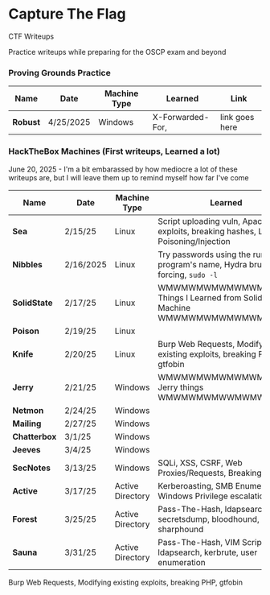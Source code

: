 # Capture The Flag

CTF Writeups

Practice writeups while preparing for the OSCP exam and beyond

### Proving Grounds Practice

| Name          | Date      | Machine Type | Learned          | Link           |
| ------------- | --------- | ------------ | ---------------- | -------------- |
| <b>Robust</b> | 4/25/2025 | Windows      | X-Forwarded-For, | link goes here |

### HackTheBox Machines (First writeups, Learned a lot)

<p>
June 20, 2025 - I'm a bit embarassed by how mediocre a lot of these writeups are, but I will leave them up to remind myself how far I've come
</p>

| Name              | Date      | Machine Type     | Learned                                                                              | Writeup Links                                                   |
| ----------------- | --------- | ---------------- | ------------------------------------------------------------------------------------ | --------------------------------------------------------------- |
| <b>Sea</b>        | 2/15/25   | Linux            | Script uploading vuln, Apache web exploits, breaking hashes, Log Poisoning/Injection | [Sea Writeup](HackTheBox/Linux/Sea/sea.md)                      |
| <b>Nibbles</b>    | 2/16/2025 | Linux            | Try passwords using the running program's name, Hydra brute forcing, `sudo -l`       | [Nibbles Writeup](HackTheBox/Linux/Nibbles/nibbles.md)          |
| <b>SolidState</b> | 2/17/25   | Linux            | WMWMWMWMWMWMWMWMWM Things I Learned from SolidState Machine WMWMWMWMWMWMWMW          | [SolidState Writeup](HacktheBox/Linux/SolidState/solidstate.md) |
| <b>Poison</b>     | 2/19/25   | Linux            |                                                                                      |                                                                 |
| <b>Knife</b>      | 2/20/25   | Linux            | Burp Web Requests, Modifying existing exploits, breaking PHP, gtfobin                |                                                                 |
| <b>Jerry</b>      | 2/21/25   | Windows          | WMWMWMWMWMWMWMWM Jerry things WMWMWMWMWWMWMW                                         | [Jerry Writeup WIP](Windows/Lab-Jerry/jerry-writeup.md)         |
| <b>Netmon</b>     | 2/24/25   | Windows          |                                                                                      |
| <b>Mailing</b>    | 2/27/25   | Windows          |                                                                                      |
| <b>Chatterbox</b> | 3/1/25    | Windows          |                                                                                      |
| <b>Jeeves</b>     | 3/4/25    | Windows          |                                                                                      |
| <b>SecNotes</b>   | 3/13/25   | Windows          | SQLi, XSS, CSRF, Web Proxies/Requests, Breaking Auth                                 | [SecNotes Writeup](Windows/Lab-SecNotes/secnotes-writeup.md)    |
| <b>Active</b>     | 3/17/25   | Active Directory | Kerberoasting, SMB Enumeration, Windows Privilege escalation                         | [Active Writeup](ActiveDirectory/Lab-Active/active-writeup.md)  |
| <b>Forest</b>     | 3/25/25   | Active Directory | Pass-The-Hash, ldapsearch, secretsdump, bloodhound, sharphound                       | [Forest Writeup](ActiveDirectory/Lab-Forest/forest-writeup.md)  |
| <b>Sauna</b>      | 3/31/25   | Active Directory | Pass-The-Hash, VIM Scripting, ldapsearch, kerbrute, user enumeration                 | [Sauna Writeup](ActiveDirectory/Lab-Sauna/sauna-writeup.md)     |

Burp Web Requests, Modifying existing exploits, breaking PHP, gtfobin
